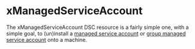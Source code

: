 # xManagedServiceAccount

The xManagedServiceAccount DSC resource is a fairly simple one, with a simple goal, to (un)install a [managed service account](https://technet.microsoft.com/library/ff641731(v=ws.10).aspx) or [group managed service account](https://technet.microsoft.com/en-us/library/hh831782(v=ws.11).aspx) onto a machine.